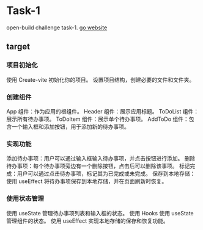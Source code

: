 # Task-1

open-build challenge task-1. [go website](https://github.com/openbuildxyz/Web3-Frontend-Bootcamp/blob/main/task/01_React_To-Do-List.md)

## target

### 项目初始化
使用 Create-vite 初始化你的项目。
设置项目结构，创建必要的文件和文件夹。
### 创建组件
App 组件：作为应用的根组件。
Header 组件：展示应用标题。
ToDoList 组件：展示所有待办事项。
ToDoItem 组件：展示单个待办事项。
AddToDo 组件：包含一个输入框和添加按钮，用于添加新的待办事项。
### 实现功能
添加待办事项：用户可以通过输入框输入待办事项，并点击按钮进行添加。
删除待办事项：每个待办事项旁边有一个删除按钮，点击后可以删除该事项。
标记完成：用户可以通过点击待办事项，标记其为已完成或未完成。
保存到本地存储：使用 useEffect 将待办事项保存到本地存储，并在页面刷新时恢复。
### 使用状态管理
使用 useState 管理待办事项列表和输入框的状态。
使用 Hooks
使用 useState 管理组件的状态。
使用 useEffect 实现本地存储的保存和恢复功能。
